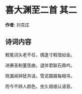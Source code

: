 # 喜大渊至二首  其二

**作者**: 刘克庄

## 诗词内容

敕尾词头老不任，偶逢寸暇惜如金。

进赓圣制董弦曲，退伴君联石鼎吟。

晓漏闻钟犹共话，雪泥蹑屐每相寻。

而今不辨人颜色，坐久琅琅认语音。

